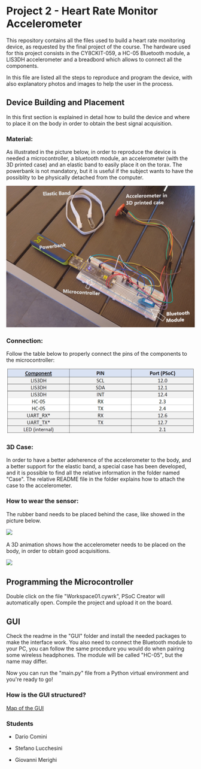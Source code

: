 # Project 2 - Heart Rate Monitor Accelerometer
This repository contains all the files used to build a heart rate monitoring device, as requested by the final project of the course. The hardware used for this project consists in the CY8CKIT-059, a HC-05 Bluetooth module, a LIS3DH accelerometer and a breadbord which allows to connect all the components.

In this file are listed all the steps to reproduce and program the device, with also explanatory photos and images to help the user in the process.

## Device Building and Placement
In this first section is explained in detail how to build the device and where to place it on the body in order to obtain the best signal acquisition.

### Material:

As illustrated in the picture below, in order to reproduce the device is needed a microcontroller, a bluetooth module, an accelerometer (with the 3D printed case) and an elastic band to easily place it on the torax. The powerbank is not mandatory, but it is useful if the subject wants to have the possiblity to be physically detached from the computer.

![](/Photos/setup.jpg)

### Connection:

Follow the table below to properly connect the pins of the components to the microcontroller:

![](/Photos/pins.PNG)

### 3D Case:

In order to have a better adeherence of the accelerometer to the body, and a better support for the elastic band, a special case has been developed, and it is possible to find all the relative information in the folder named "Case". 
The relative README file in the folder explains how to attach the case to the accelerometer.

### How to wear the sensor:

The rubber band needs to be placed behind the case, like showed in the picture below. 

![](/Photos/band.jpg)

A 3D animation shows how the accelerometer needs to be placed on the body, in order to obtain good acquisitions.

![](/Photos/3DModel.gif)


## Programming the Microcontroller

Double click on the file "Workspace01.cywrk", PSoC Creator will automatically open. Compile the project and upload it on the board.

## GUI

Check the readme in the "GUI" folder and install the needed packages to make the interface work. You also need to connect the Bluetooth module to your PC, you can follow the same procedure you would do when pairing some wireless headphones. The module will be called "HC-05", but the name may differ.

Now you can run the "main.py" file from a Python virtual environment and you're ready to go! 


### How is the GUI structured?

[Map of the GUI](https://miro.com/app/board/o9J_lDBEVHY=/)

### Students

* Dario Comini

* Stefano Lucchesini

* Giovanni Merighi
